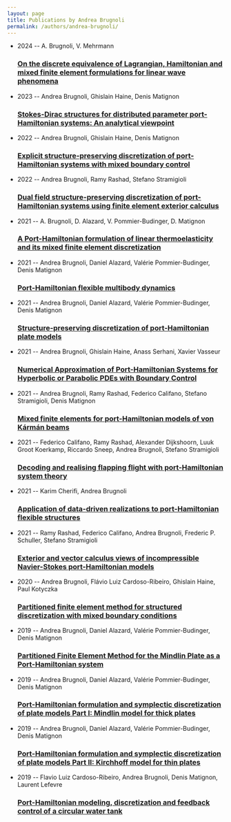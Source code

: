 ```yaml
---
layout: page
title: Publications by Andrea Brugnoli
permalink: /authors/andrea-brugnoli/
---
```


<ul class="post-list">
<li><span class='post-meta'>2024 -- A. Brugnoli, V. Mehrmann</span><h3><a class='post-link' href='../../on-the-discrete-equivalence-of-lagrangian-hamiltonian-and-mixed-finite-element-formulations-for-linear-wave-phenomena'>On the discrete equivalence of Lagrangian, Hamiltonian and mixed finite element formulations for linear wave phenomena</a></h3></li>
<li><span class='post-meta'>2023 -- Andrea Brugnoli, Ghislain Haine, Denis Matignon</span><h3><a class='post-link' href='../../stokes-dirac-structures-for-distributed-parameter-port-hamiltonian-systems-an-analytical-viewpoint'>Stokes-Dirac structures for distributed parameter port-Hamiltonian systems: An analytical viewpoint</a></h3></li>
<li><span class='post-meta'>2022 -- Andrea Brugnoli, Ghislain Haine, Denis Matignon</span><h3><a class='post-link' href='../../explicit-structure-preserving-discretization-of-port-hamiltonian-systems-with-mixed-boundary-control'>Explicit structure-preserving discretization of port-Hamiltonian systems with mixed boundary control</a></h3></li>
<li><span class='post-meta'>2022 -- Andrea Brugnoli, Ramy Rashad, Stefano Stramigioli</span><h3><a class='post-link' href='../../dual-field-structure-preserving-discretization-of-port-hamiltonian-systems-using-finite-element-exterior-calculus'>Dual field structure-preserving discretization of port-Hamiltonian systems using finite element exterior calculus</a></h3></li>
<li><span class='post-meta'>2021 -- A. Brugnoli, D. Alazard, V. Pommier-Budinger, D. Matignon</span><h3><a class='post-link' href='../../a-port-hamiltonian-formulation-of-linear-thermoelasticity-and-its-mixed-finite-element-discretization'>A Port-Hamiltonian formulation of linear thermoelasticity and its mixed finite element discretization</a></h3></li>
<li><span class='post-meta'>2021 -- Andrea Brugnoli, Daniel Alazard, Valérie Pommier-Budinger, Denis Matignon</span><h3><a class='post-link' href='../../port-hamiltonian-flexible-multibody-dynamics'>Port-Hamiltonian flexible multibody dynamics</a></h3></li>
<li><span class='post-meta'>2021 -- Andrea Brugnoli, Daniel Alazard, Valérie Pommier-Budinger, Denis Matignon</span><h3><a class='post-link' href='../../structure-preserving-discretization-of-port-hamiltonian-plate-models'>Structure-preserving discretization of port-Hamiltonian plate models</a></h3></li>
<li><span class='post-meta'>2021 -- Andrea Brugnoli, Ghislain Haine, Anass Serhani, Xavier Vasseur</span><h3><a class='post-link' href='../../numerical-approximation-of-port-hamiltonian-systems-for-hyperbolic-or-parabolic-pdes-with-boundary-control'>Numerical Approximation of Port-Hamiltonian Systems for Hyperbolic or Parabolic PDEs with Boundary Control</a></h3></li>
<li><span class='post-meta'>2021 -- Andrea Brugnoli, Ramy Rashad, Federico Califano, Stefano Stramigioli, Denis Matignon</span><h3><a class='post-link' href='../../mixed-finite-elements-for-port-hamiltonian-models-of-von-karman-beams'>Mixed finite elements for port-Hamiltonian models of von Kármán beams</a></h3></li>
<li><span class='post-meta'>2021 -- Federico Califano, Ramy Rashad, Alexander Dijkshoorn, Luuk Groot Koerkamp, Riccardo Sneep, Andrea Brugnoli, Stefano Stramigioli</span><h3><a class='post-link' href='../../decoding-and-realising-flapping-flight-with-port-hamiltonian-system-theory'>Decoding and realising flapping flight with port-Hamiltonian system theory</a></h3></li>
<li><span class='post-meta'>2021 -- Karim Cherifi, Andrea Brugnoli</span><h3><a class='post-link' href='../../application-of-data-driven-realizations-to-port-hamiltonian-flexible-structures'>Application of data-driven realizations to port-Hamiltonian flexible structures</a></h3></li>
<li><span class='post-meta'>2021 -- Ramy Rashad, Federico Califano, Andrea Brugnoli, Frederic P. Schuller, Stefano Stramigioli</span><h3><a class='post-link' href='../../exterior-and-vector-calculus-views-of-incompressible-navier-stokes-port-hamiltonian-models'>Exterior and vector calculus views of incompressible Navier-Stokes port-Hamiltonian models</a></h3></li>
<li><span class='post-meta'>2020 -- Andrea Brugnoli, Flávio Luiz Cardoso-Ribeiro, Ghislain Haine, Paul Kotyczka</span><h3><a class='post-link' href='../../partitioned-finite-element-method-for-structured-discretization-with-mixed-boundary-conditions'>Partitioned finite element method for structured discretization with mixed boundary conditions</a></h3></li>
<li><span class='post-meta'>2019 -- Andrea Brugnoli, Daniel Alazard, Valérie Pommier-Budinger, Denis Matignon</span><h3><a class='post-link' href='../../partitioned-finite-element-method-for-the-mindlin-plate-as-a-port-hamiltonian-system'>Partitioned Finite Element Method for the Mindlin Plate as a Port-Hamiltonian system</a></h3></li>
<li><span class='post-meta'>2019 -- Andrea Brugnoli, Daniel Alazard, Valérie Pommier-Budinger, Denis Matignon</span><h3><a class='post-link' href='../../port-hamiltonian-formulation-and-symplectic-discretization-of-plate-models-part-i-mindlin-model-for-thick-plates'>Port-Hamiltonian formulation and symplectic discretization of plate models Part I: Mindlin model for thick plates</a></h3></li>
<li><span class='post-meta'>2019 -- Andrea Brugnoli, Daniel Alazard, Valérie Pommier-Budinger, Denis Matignon</span><h3><a class='post-link' href='../../port-hamiltonian-formulation-and-symplectic-discretization-of-plate-models-part-ii-kirchhoff-model-for-thin-plates'>Port-Hamiltonian formulation and symplectic discretization of plate models Part II: Kirchhoff model for thin plates</a></h3></li>
<li><span class='post-meta'>2019 -- Flavio Luiz Cardoso-Ribeiro, Andrea Brugnoli, Denis Matignon, Laurent Lefevre</span><h3><a class='post-link' href='../../port-hamiltonian-modeling-discretization-and-feedback-control-of-a-circular-water-tank'>Port-Hamiltonian modeling, discretization and feedback control of a circular water tank</a></h3></li>

</ul>
